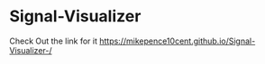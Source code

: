 # Signal-Visualizer
Check Out the link for it https://mikepence10cent.github.io/Signal-Visualizer-/
